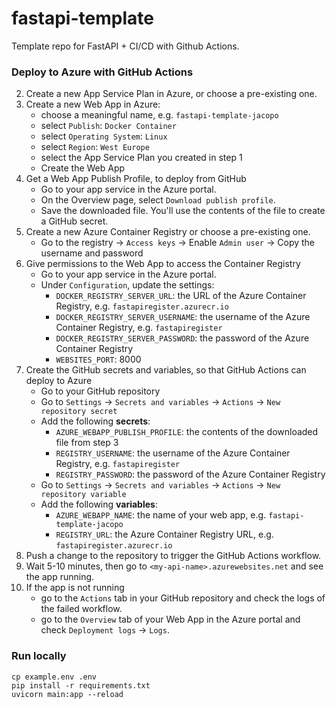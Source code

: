 # fastapi-template

Template repo for FastAPI + CI/CD with Github Actions.

### Deploy to Azure with GitHub Actions


2. Create a new App Service Plan in Azure, or choose a pre-existing one.
2. Create a new Web App in Azure:
   * choose a meaningful name, e.g. `fastapi-template-jacopo`
   * select `Publish`: `Docker Container`
   * select `Operating System`: `Linux`
   * select `Region`: `West Europe`
   * select the App Service Plan you created in step 1
   * Create the Web App
3. Get a Web App Publish Profile, to deploy from GitHub
   * Go to your app service in the Azure portal. 
   * On the Overview page, select `Download publish profile`. 
   * Save the downloaded file. You'll use the contents of the file to create a GitHub secret.
1. Create a new Azure Container Registry or choose a pre-existing one.
   * Go to the registry -> `Access keys` -> Enable `Admin user` -> Copy the username and password
3. Give permissions to the Web App to access the Container Registry
   * Go to your app service in the Azure portal.
   * Under `Configuration`, update the settings:
     * `DOCKER_REGISTRY_SERVER_URL`: the URL of the Azure Container Registry, e.g. `fastapiregister.azurecr.io`
     * `DOCKER_REGISTRY_SERVER_USERNAME`: the username of the Azure Container Registry, e.g. `fastapiregister`
     * `DOCKER_REGISTRY_SERVER_PASSWORD`: the password of the Azure Container Registry
     * `WEBSITES_PORT`: 8000
4. Create the GitHub secrets and variables, so that GitHub Actions can deploy to Azure
   * Go to your GitHub repository
   * Go to `Settings` -> `Secrets and variables` -> `Actions` -> `New repository secret`
   * Add the following **secrets**:
     * `AZURE_WEBAPP_PUBLISH_PROFILE`: the contents of the downloaded file from step 3
     * `REGISTRY_USERNAME`: the username of the Azure Container Registry, e.g. `fastapiregister`
     * `REGISTRY_PASSWORD`: the password of the Azure Container Registry
   * Go to `Settings` -> `Secrets and variables` -> `Actions` -> `New repository variable`
   * Add the following **variables**:
     * `AZURE_WEBAPP_NAME`: the name of your web app, e.g. `fastapi-template-jacopo`
     * `REGISTRY_URL`: the Azure Container Registry URL, e.g. `fastapiregister.azurecr.io`
5. Push a change to the repository to trigger the GitHub Actions workflow.
4. Wait 5-10 minutes, then go to `<my-api-name>.azurewebsites.net` and see the app running.
5. If the app is not running
   * go to the `Actions` tab in your GitHub repository and check the logs of the failed workflow.
   * go to the `Overview` tab of your Web App in the Azure portal and check `Deployment logs` -> `Logs`.


### Run locally

```
cp example.env .env
pip install -r requirements.txt
uvicorn main:app --reload
```
